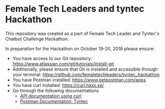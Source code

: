 # Female Tech Leaders and tyntec Hackathon
This repository was created as a part of Female Tech Leader and Tyntec's Chatbot Challenge Hackathon.

In preparation for the Hackathon on October 19-20, 2018 please ensure:
* You have access to our Git repository: https://www.atlassian.com/git/tutorials/install-git
* Additionally, please ensure that Git is installed and accessible through your terminal: https://github.com/femaletechleaders/tyntec_hackathon
* You have Postman installed: https://www.getpostman.com/apps
* You have curl installed: https://curl.haxx.se/
* Go through the following documentations
    * [API documentation using curl](resources/services-with-curl.md)
    * [Postman Documentation: Tyntec](resources/PostmanAndCollectionPresentation.pdf)